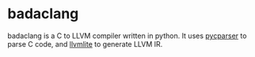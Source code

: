 # badaclang

badaclang is a C to LLVM compiler written in python. It uses [pycparser][] to
parse C code, and [llvmlite][] to generate LLVM IR.

[pycparser]: https://github.com/eliben/pycparser
[llvmlite]: https://github.com/numba/llvmlite
